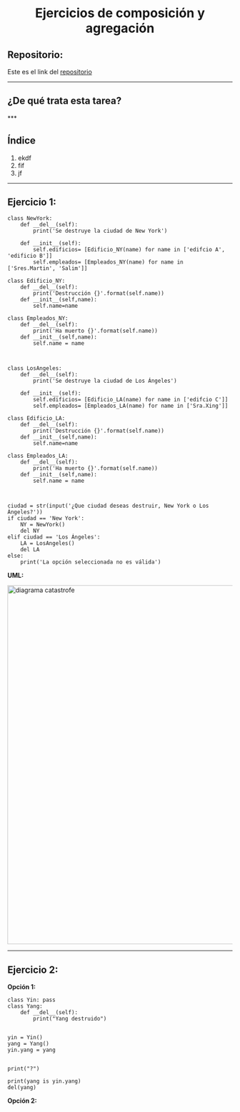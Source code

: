 <h1 align="center">	Ejercicios de composición y agregación</h1>

<h2>Repositorio:</h2>

Este es el link del [repositorio](https://github.com/albabernal03/ejercicios_agregacion_y_composicion)

***
<h2>¿De qué trata esta tarea?</h2>
***

## Índice 

1. ekdf
2. fif
3. jf

***


## Ejercicio 1:<a name="id1"></a>

```
class NewYork:
    def __del__(self):
        print('Se destruye la ciudad de New York')
    
    def __init__(self):
        self.edificios= [Edificio_NY(name) for name in ['edifcio A', 'edificio B']]
        self.empleados= [Empleados_NY(name) for name in ['Sres.Martin', 'Salim']]

class Edificio_NY:
    def __del__(self):
        print('Destrucción {}'.format(self.name))
    def __init__(self,name):
        self.name=name

class Empleados_NY:
    def __del__(self):
        print('Ha muerto {}'.format(self.name)) 
    def __init__(self,name):
        self.name = name



class LosAngeles:
    def __del__(self):
        print('Se destruye la ciudad de Los Ángeles')
    
    def __init__(self):
        self.edificios= [Edificio_LA(name) for name in ['edifcio C']]
        self.empleados= [Empleados_LA(name) for name in ['Sra.Xing']]

class Edificio_LA:
    def __del__(self):
        print('Destrucción {}'.format(self.name))
    def __init__(self,name):
        self.name=name

class Empleados_LA:
    def __del__(self):
        print('Ha muerto {}'.format(self.name)) 
    def __init__(self,name):
        self.name = name



ciudad = str(input('¿Que ciudad deseas destruir, New York o Los Ángeles?'))
if ciudad == 'New York':
    NY = NewYork()
    del NY
elif ciudad == 'Los Ángeles':
    LA = LosAngeles()
    del LA
else:
    print('La opción seleccionada no es válida')

```

**UML:**

<img width="804" alt="diagrama catastrofe" src="https://user-images.githubusercontent.com/91721875/160852850-2d2ba61f-b223-4bd8-bc70-31b5487c4be2.png">



***


## Ejercicio 2:<a name="id2"></a>

**Opción 1:**

```
class Yin: pass 
class Yang: 
    def __del__(self): 
        print("Yang destruido") 
      
 
yin = Yin() 
yang = Yang() 
yin.yang = yang 
 

print("?") 

print(yang is yin.yang) 
del(yang)

```
**Opción 2:**


